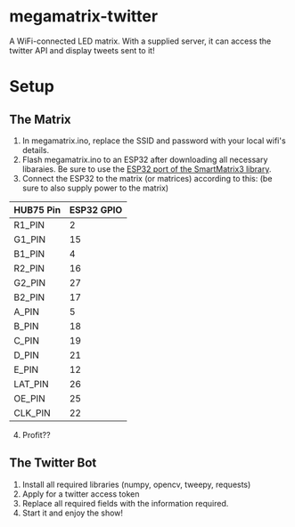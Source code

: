 # megamatrix-twitter
A WiFi-connected LED matrix. With a supplied server, it can access the twitter API and display tweets sent to it!

# Setup
## The Matrix
1. In megamatrix.ino, replace the SSID and password with your local wifi's details.
2. Flash megamatrix.ino to an ESP32 after downloading all necessary libaraies. Be sure to use the [ESP32 port of the SmartMatrix3 library](https://github.com/pixelmatix/SmartMatrix/).
3. Connect the ESP32 to the matrix (or matrices) according to this: (be sure to also supply power to the matrix)

| HUB75 Pin | ESP32 GPIO |
| --------- | ---------- |
| R1_PIN    | 2          |
| G1_PIN    | 15         |
| B1_PIN    | 4          |
| R2_PIN    | 16         |
| G2_PIN    | 27         |
| B2_PIN    | 17         |
| A_PIN     | 5          |
| B_PIN     | 18         |
| C_PIN     | 19         |
| D_PIN     | 21         |
| E_PIN     | 12         |
| LAT_PIN   | 26         |
| OE_PIN    | 25         |
| CLK_PIN   | 22         |

4. Profit??
## The Twitter Bot
1. Install all required libraries (numpy, opencv, tweepy, requests)
2. Apply for a twitter access token
3. Replace all required fields with the information required.
4. Start it and enjoy the show!
